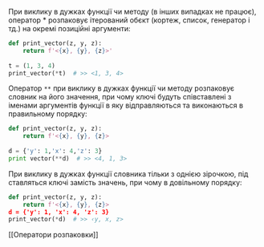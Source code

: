 При виклику в дужках функції чи методу (в інших випадках не працює), оператор * розпаковує ітерований обєкт (кортеж, список, генератор і тд.) на окремі позиційні аргументи:
```python
def print_vector(z, y, z):
	return f'<{x}, {y}, {z}>'
	
t = (1, 3, 4)
print_vector(*t)  # >> <1, 3, 4>
```

Оператор `**` при виклику в дужках функції чи методу розпаковує словник на його значення, при чому ключі будуть співставлені з іменами аргументів функції в яку відправляються та виконаються в правильному порядку:
```python
def print_vector(z, y, z):
	return f'<{x}, {y}, {z}>
	
d = {'y': 1,'x': 4,'z': 3}
print vector(**d)  # >> <4, 1, 3>
```

При виклику в дужках функції словника тільки з однією зірочкою, під ставляться ключі замість значень, при чому в довільному порядку:
```python
def print_vector(z, y, z):
	return f'<{x}, {y}, {z}>
d = {'y': 1, 'x': 4, 'z': 3}
print_vector(*d)  # >> ‹y, x, z>
```

[[Оператори розпаковки]]